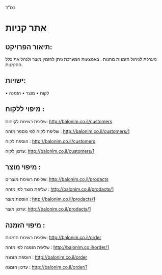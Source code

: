
בס"ד

# אתר קניות
## תיאור הפרויקט: 
מערכת לניהול הזמנות מחנות . באמצעות  המערכת ניתן להזמין מוצר ולנהל את כלל ההזמנות.
## ישויות:
•	לקוח
•	מוצר
•	הזמנה 
## מיפוי ללקוח :
שליפת רשימת לקוחות: http://balonim.co.il/customers 

שליפת לקוח לפי מספר מזהה : http://balonim.co.il/customers/1

הוספת לקוח :  http://balonim.co.il/customers

עדכון לקוח: http://balonim.co.il/customers/1


## מיפוי מוצר :
שליפת רשימת מוצרים: http://balonim.co.il/prodacts

שליפת מוצר לפי מזהה : http://balonim.co.il/prodacts/1 

הוספת מוצר :  http://balonim.co.il/prodacts/1 

עדכון מוצר: http://balonim.co.il/prodacts/1 

## מיפוי הזמנה :
שליפת רשימת הזמנות: http://balonim.co.il/order 

שליפת הזמנה לפי מזהה : http://balonim.co.il/order/1 

הוספת הזמנה : http://balonim.co.il/order 

עדכון הזמנה : http://balonim.co.il/order/1 


